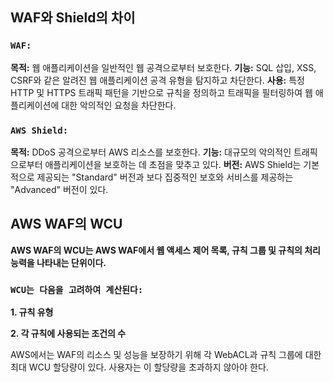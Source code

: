 ## WAF와 Shield의 차이
### **```WAF:```**
**목적:** 웹 애플리케이션을 일반적인 웹 공격으로부터 보호한다.
**기능:** SQL 삽입, XSS, CSRF와 같은 알려진 웹 애플리케이션 공격 유형을 탐지하고 차단한다.
**사용:** 특정 HTTP 및 HTTPS 트래픽 패턴을 기반으로 규칙을 정의하고 트래픽을 필터링하여 웹 애플리케이션에 대한 악의적인 요청을 차단한다.

### **```AWS Shield:```**
**목적:** DDoS 공격으로부터 AWS 리소스를 보호한다.
**기능:** 대규모의 악의적인 트래픽으로부터 애플리케이션을 보호하는 데 초점을 맞추고 있다.
**버전:** AWS Shield는 기본적으로 제공되는 "Standard" 버전과 보다 집중적인 보호와 서비스를 제공하는 "Advanced" 버전이 있다.

## AWS WAF의 WCU
**AWS WAF의 WCU는 AWS WAF에서 웹 액세스 제어 목록, 규칙 그룹 및 규칙의 처리 능력을 나타내는 단위이다.**
### **```WCU는 다음을 고려하여 계산된다:```**

**1. 규칙 유형**

**2. 각 규칙에 사용되는 조건의 수**

AWS에서는 WAF의 리소스 및 성능을 보장하기 위해 각 WebACL과 규칙 그룹에 대한 최대 WCU 할당량이 있다. 사용자는 이 할당량을 초과하지 않아야 한다.
